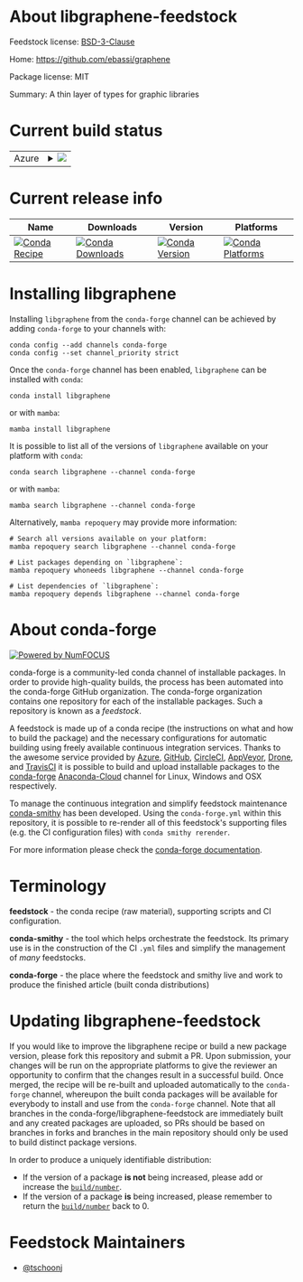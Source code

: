 About libgraphene-feedstock
===========================

Feedstock license: [BSD-3-Clause](https://github.com/conda-forge/libgraphene-feedstock/blob/main/LICENSE.txt)

Home: https://github.com/ebassi/graphene

Package license: MIT

Summary: A thin layer of types for graphic libraries

Current build status
====================


<table>
    
  <tr>
    <td>Azure</td>
    <td>
      <details>
        <summary>
          <a href="https://dev.azure.com/conda-forge/feedstock-builds/_build/latest?definitionId=12271&branchName=main">
            <img src="https://dev.azure.com/conda-forge/feedstock-builds/_apis/build/status/libgraphene-feedstock?branchName=main">
          </a>
        </summary>
        <table>
          <thead><tr><th>Variant</th><th>Status</th></tr></thead>
          <tbody><tr>
              <td>linux_64</td>
              <td>
                <a href="https://dev.azure.com/conda-forge/feedstock-builds/_build/latest?definitionId=12271&branchName=main">
                  <img src="https://dev.azure.com/conda-forge/feedstock-builds/_apis/build/status/libgraphene-feedstock?branchName=main&jobName=linux&configuration=linux%20linux_64_" alt="variant">
                </a>
              </td>
            </tr><tr>
              <td>osx_64</td>
              <td>
                <a href="https://dev.azure.com/conda-forge/feedstock-builds/_build/latest?definitionId=12271&branchName=main">
                  <img src="https://dev.azure.com/conda-forge/feedstock-builds/_apis/build/status/libgraphene-feedstock?branchName=main&jobName=osx&configuration=osx%20osx_64_" alt="variant">
                </a>
              </td>
            </tr><tr>
              <td>osx_arm64</td>
              <td>
                <a href="https://dev.azure.com/conda-forge/feedstock-builds/_build/latest?definitionId=12271&branchName=main">
                  <img src="https://dev.azure.com/conda-forge/feedstock-builds/_apis/build/status/libgraphene-feedstock?branchName=main&jobName=osx&configuration=osx%20osx_arm64_" alt="variant">
                </a>
              </td>
            </tr><tr>
              <td>win_64</td>
              <td>
                <a href="https://dev.azure.com/conda-forge/feedstock-builds/_build/latest?definitionId=12271&branchName=main">
                  <img src="https://dev.azure.com/conda-forge/feedstock-builds/_apis/build/status/libgraphene-feedstock?branchName=main&jobName=win&configuration=win%20win_64_" alt="variant">
                </a>
              </td>
            </tr>
          </tbody>
        </table>
      </details>
    </td>
  </tr>
</table>

Current release info
====================

| Name | Downloads | Version | Platforms |
| --- | --- | --- | --- |
| [![Conda Recipe](https://img.shields.io/badge/recipe-libgraphene-green.svg)](https://anaconda.org/conda-forge/libgraphene) | [![Conda Downloads](https://img.shields.io/conda/dn/conda-forge/libgraphene.svg)](https://anaconda.org/conda-forge/libgraphene) | [![Conda Version](https://img.shields.io/conda/vn/conda-forge/libgraphene.svg)](https://anaconda.org/conda-forge/libgraphene) | [![Conda Platforms](https://img.shields.io/conda/pn/conda-forge/libgraphene.svg)](https://anaconda.org/conda-forge/libgraphene) |

Installing libgraphene
======================

Installing `libgraphene` from the `conda-forge` channel can be achieved by adding `conda-forge` to your channels with:

```
conda config --add channels conda-forge
conda config --set channel_priority strict
```

Once the `conda-forge` channel has been enabled, `libgraphene` can be installed with `conda`:

```
conda install libgraphene
```

or with `mamba`:

```
mamba install libgraphene
```

It is possible to list all of the versions of `libgraphene` available on your platform with `conda`:

```
conda search libgraphene --channel conda-forge
```

or with `mamba`:

```
mamba search libgraphene --channel conda-forge
```

Alternatively, `mamba repoquery` may provide more information:

```
# Search all versions available on your platform:
mamba repoquery search libgraphene --channel conda-forge

# List packages depending on `libgraphene`:
mamba repoquery whoneeds libgraphene --channel conda-forge

# List dependencies of `libgraphene`:
mamba repoquery depends libgraphene --channel conda-forge
```


About conda-forge
=================

[![Powered by
NumFOCUS](https://img.shields.io/badge/powered%20by-NumFOCUS-orange.svg?style=flat&colorA=E1523D&colorB=007D8A)](https://numfocus.org)

conda-forge is a community-led conda channel of installable packages.
In order to provide high-quality builds, the process has been automated into the
conda-forge GitHub organization. The conda-forge organization contains one repository
for each of the installable packages. Such a repository is known as a *feedstock*.

A feedstock is made up of a conda recipe (the instructions on what and how to build
the package) and the necessary configurations for automatic building using freely
available continuous integration services. Thanks to the awesome service provided by
[Azure](https://azure.microsoft.com/en-us/services/devops/), [GitHub](https://github.com/),
[CircleCI](https://circleci.com/), [AppVeyor](https://www.appveyor.com/),
[Drone](https://cloud.drone.io/welcome), and [TravisCI](https://travis-ci.com/)
it is possible to build and upload installable packages to the
[conda-forge](https://anaconda.org/conda-forge) [Anaconda-Cloud](https://anaconda.org/)
channel for Linux, Windows and OSX respectively.

To manage the continuous integration and simplify feedstock maintenance
[conda-smithy](https://github.com/conda-forge/conda-smithy) has been developed.
Using the ``conda-forge.yml`` within this repository, it is possible to re-render all of
this feedstock's supporting files (e.g. the CI configuration files) with ``conda smithy rerender``.

For more information please check the [conda-forge documentation](https://conda-forge.org/docs/).

Terminology
===========

**feedstock** - the conda recipe (raw material), supporting scripts and CI configuration.

**conda-smithy** - the tool which helps orchestrate the feedstock.
                   Its primary use is in the construction of the CI ``.yml`` files
                   and simplify the management of *many* feedstocks.

**conda-forge** - the place where the feedstock and smithy live and work to
                  produce the finished article (built conda distributions)


Updating libgraphene-feedstock
==============================

If you would like to improve the libgraphene recipe or build a new
package version, please fork this repository and submit a PR. Upon submission,
your changes will be run on the appropriate platforms to give the reviewer an
opportunity to confirm that the changes result in a successful build. Once
merged, the recipe will be re-built and uploaded automatically to the
`conda-forge` channel, whereupon the built conda packages will be available for
everybody to install and use from the `conda-forge` channel.
Note that all branches in the conda-forge/libgraphene-feedstock are
immediately built and any created packages are uploaded, so PRs should be based
on branches in forks and branches in the main repository should only be used to
build distinct package versions.

In order to produce a uniquely identifiable distribution:
 * If the version of a package **is not** being increased, please add or increase
   the [``build/number``](https://docs.conda.io/projects/conda-build/en/latest/resources/define-metadata.html#build-number-and-string).
 * If the version of a package **is** being increased, please remember to return
   the [``build/number``](https://docs.conda.io/projects/conda-build/en/latest/resources/define-metadata.html#build-number-and-string)
   back to 0.

Feedstock Maintainers
=====================

* [@tschoonj](https://github.com/tschoonj/)

